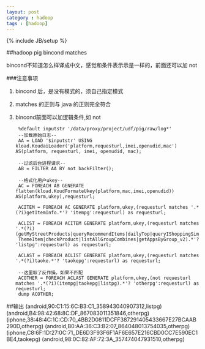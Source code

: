 ```yaml
---
layout: post
category : hadoop 
tags : [hadoop]
---
```

{% include JB/setup %}

##hadoop pig bincond matches 

bincond不知道怎么样译成中文，感觉和条件表示示是一样的，前面还可以加 not

###注意事项
1. bincond 后，是没有模式的，须自己指定模式  

2. matches 的正则与 java 的正则完全符合  

3. bincond前面可以加逻辑条件,如 not 


        %default inputstr '/data/proxy/project/udf/pig/raw/log*'
        --加载原始日志--
        AA = LOAD '$inputstr' USING kload.KoudaiLoader('platform,requesturl,imei,openudid,mac') AS(platform, requesturl, imei, openudid, mac);

        --过滤后台进程请求--
        AB = FILTER AA BY not backFilter();

        --格式化用户ukey--
        AC = FOREACH AB GENERATE  flatten(kload.KoudFormateUkey(platform,mac,imei,openudid)) AS(platform,ukey),requesturl;

        ACITEM = FOREACH AC GENERATE platform,ukey,(requesturl matches '.*(?i)getItemInfo.*'? 'itempg':requesturl) as requesturl;

        ACLIST = FOREACH ACITEM GENERATE platform,ukey,(requesturl matches '.*(?i)(getMyStreetProducts|queryRecommendItems|dailyTop|queryIShoppingSimple|categorySearch|list
        ThemeItem|checkProduct|listAllGroupCombines|getAppsByGroup_v2).*'? 'listpg':requesturl) as requesturl;

        ACLAST = FOREACH ACLIST GENERATE platform,ukey,(requesturl matches '.*(?i)taoke.*'? 'taokepg':requesturl) as requesturl;

        --这里取了反作操，如果不匹配
        ACOTHER = FOREACH ACLAST GENERATE platform,ukey,(not requesturl matches '.*(?i)(itempg|taokepg|listpg).*'? 'otherpg':requesturl) as requesturl;
        dump ACOTHER;

##输出
        (android,90:C1:15:6C:B3:C1_358943040907312,listpg)
        (android,B4:98:42:68:8C:DF_867083011351846,otherpg)
        (iphone,38:48:4C:1C:CD:70_4BB2D0811DCFF387291405433667E27BCAAB290D,otherpg)
        (android,B0:AA:36:C3:B2:07_864048013754035,otherpg)
        (iphone,C8:6F:1D:27:0C:71_DE6D3F93F6F1AF6E657E216CBD0CC7E590EC1BE4,taokepg)
        (android,98:0C:82:AF:72:3A_357474047931510,otherpg)

